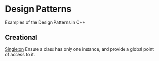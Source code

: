 # Design Patterns
Examples of the Design Patterns in C++

## Creational
[Singleton](Creational/Singleton)
Ensure a class has only one instance, and provide a global point of access to it.
